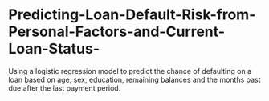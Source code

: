 # Predicting-Loan-Default-Risk-from-Personal-Factors-and-Current-Loan-Status-
Using a logistic regression model to predict the chance of defaulting on a loan based on age, sex, education, remaining balances and the months past due after the last payment period.
